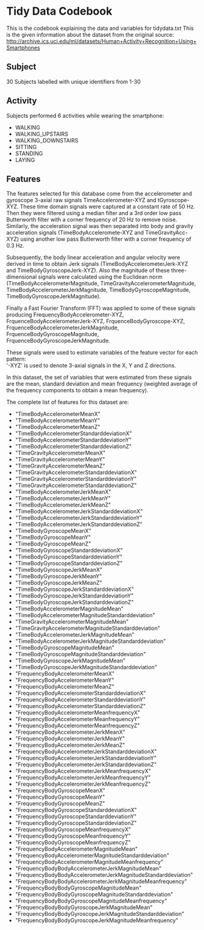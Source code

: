 # Tidy Data Codebook
This is the codebook explaining the data and variables for tidydata.txt
This is the given information about the dataset from the original source: http://archive.ics.uci.edu/ml/datasets/Human+Activity+Recognition+Using+Smartphones


## Subject
30 Subjects labelled with unique identifiers from 1-30

## Activity
Subjects performed 6 activities while wearing the smartphone:
- WALKING  
- WALKING_UPSTAIRS  
- WALKING_DOWNSTAIRS  
- SITTING  
- STANDING  
- LAYING  

## Features
The features selected for this database come from the accelerometer and gyroscope 3-axial raw signals TimeAccelerometer-XYZ and tGyroscope-XYZ. These time domain signals were captured at a constant rate of 50 Hz. Then they were filtered using a median filter and a 3rd order low pass Butterworth filter with a corner frequency of 20 Hz to remove noise. Similarly, the acceleration signal was then separated into body and gravity acceleration signals (TimeBodyAcceleromete-XYZ and TimeGravityAcc-XYZ) using another low pass Butterworth filter with a corner frequency of 0.3 Hz.

Subsequently, the body linear acceleration and angular velocity were derived in time to obtain Jerk signals (TimeBodyAccelerometerJerk-XYZ and TimeBodyGyroscopeJerk-XYZ). Also the magnitude of these three-dimensional signals were calculated using the Euclidean norm (TimeBodyAccelerometerMagnitude, TimeGravityAccelerometerMagnitude, TimeBodyAccelerometerJerkMagnitude, TimeBodyGyroscopeMagnitude, TimeBodyGyroscopeJerkMagnitude). 

Finally a Fast Fourier Transform (FFT) was applied to some of these signals producing FrequencyBodyAccelerometer-XYZ, FrquenceBodyAccelerometerJerk-XYZ, FrquenceBodyGyroscope-XYZ, FrquenceBodyAccelerometerJerkMagnitude, FrquenceBodyGyroscopeMagnitude, FrquenceBodyGyroscopeJerkMagnitude.

These signals were used to estimate variables of the feature vector for each pattern:  
'-XYZ' is used to denote 3-axial signals in the X, Y and Z directions.

In this dataset, the set of variables that were estimated from these signals are the mean, standard deviation and mean frequency (weighted average of the frequency components to obtain a mean frequency).

The complete list of features for this dataset are:
- "TimeBodyAccelerometerMeanX"                                  
- "TimeBodyAccelerometerMeanY"                                  
- "TimeBodyAccelerometerMeanZ"                                  
- "TimeBodyAccelerometerStandarddeviationX"                     
- "TimeBodyAccelerometerStandarddeviationY"                     
- "TimeBodyAccelerometerStandarddeviationZ"                     
- "TimeGravityAccelerometerMeanX"                               
- "TimeGravityAccelerometerMeanY"                               
- "TimeGravityAccelerometerMeanZ"                               
- "TimeGravityAccelerometerStandarddeviationX"                  
- "TimeGravityAccelerometerStandarddeviationY"                  
- "TimeGravityAccelerometerStandarddeviationZ"                  
- "TimeBodyAccelerometerJerkMeanX"                              
- "TimeBodyAccelerometerJerkMeanY"                              
- "TimeBodyAccelerometerJerkMeanZ"                              
- "TimeBodyAccelerometerJerkStandarddeviationX"                 
- "TimeBodyAccelerometerJerkStandarddeviationY"                 
- "TimeBodyAccelerometerJerkStandarddeviationZ"                 
- "TimeBodyGyroscopeMeanX"                                      
- "TimeBodyGyroscopeMeanY"                                      
- "TimeBodyGyroscopeMeanZ"                                      
- "TimeBodyGyroscopeStandarddeviationX"                         
- "TimeBodyGyroscopeStandarddeviationY"                         
- "TimeBodyGyroscopeStandarddeviationZ"                         
- "TimeBodyGyroscopeJerkMeanX"                                  
- "TimeBodyGyroscopeJerkMeanY"                                  
- "TimeBodyGyroscopeJerkMeanZ"                                  
- "TimeBodyGyroscopeJerkStandarddeviationX"                     
- "TimeBodyGyroscopeJerkStandarddeviationY"                     
- "TimeBodyGyroscopeJerkStandarddeviationZ"                     
- "TimeBodyAccelerometerMagnitudeMean"                          
- "TimeBodyAccelerometerMagnitudeStandarddeviation"             
- "TimeGravityAccelerometerMagnitudeMean"                       
- "TimeGravityAccelerometerMagnitudeStandarddeviation"          
- "TimeBodyAccelerometerJerkMagnitudeMean"                      
- "TimeBodyAccelerometerJerkMagnitudeStandarddeviation"         
- "TimeBodyGyroscopeMagnitudeMean"                              
- "TimeBodyGyroscopeMagnitudeStandarddeviation"                 
- "TimeBodyGyroscopeJerkMagnitudeMean"                          
- "TimeBodyGyroscopeJerkMagnitudeStandarddeviation"             
- "FrequencyBodyAccelerometerMeanX"                             
- "FrequencyBodyAccelerometerMeanY"                             
- "FrequencyBodyAccelerometerMeanZ"                             
- "FrequencyBodyAccelerometerStandarddeviationX"                
- "FrequencyBodyAccelerometerStandarddeviationY"                
- "FrequencyBodyAccelerometerStandarddeviationZ"                
- "FrequencyBodyAccelerometerMeanfrequencyX"                    
- "FrequencyBodyAccelerometerMeanfrequencyY"                    
- "FrequencyBodyAccelerometerMeanfrequencyZ"                    
- "FrequencyBodyAccelerometerJerkMeanX"                         
- "FrequencyBodyAccelerometerJerkMeanY"                         
- "FrequencyBodyAccelerometerJerkMeanZ"                         
- "FrequencyBodyAccelerometerJerkStandarddeviationX"            
- "FrequencyBodyAccelerometerJerkStandarddeviationY"            
- "FrequencyBodyAccelerometerJerkStandarddeviationZ"            
- "FrequencyBodyAccelerometerJerkMeanfrequencyX"                
- "FrequencyBodyAccelerometerJerkMeanfrequencyY"                
- "FrequencyBodyAccelerometerJerkMeanfrequencyZ"                
- "FrequencyBodyGyroscopeMeanX"                                 
- "FrequencyBodyGyroscopeMeanY"                                 
- "FrequencyBodyGyroscopeMeanZ"                                 
- "FrequencyBodyGyroscopeStandarddeviationX"                    
- "FrequencyBodyGyroscopeStandarddeviationY"                    
- "FrequencyBodyGyroscopeStandarddeviationZ"                    
- "FrequencyBodyGyroscopeMeanfrequencyX"                        
- "FrequencyBodyGyroscopeMeanfrequencyY"                        
- "FrequencyBodyGyroscopeMeanfrequencyZ"                        
- "FrequencyBodyAccelerometerMagnitudeMean"                     
- "FrequencyBodyAccelerometerMagnitudeStandarddeviation"        
- "FrequencyBodyAccelerometerMagnitudeMeanfrequency"            
- "FrequencyBodyBodyAccelerometerJerkMagnitudeMean"             
- "FrequencyBodyBodyAccelerometerJerkMagnitudeStandarddeviation"
- "FrequencyBodyBodyAccelerometerJerkMagnitudeMeanfrequency"    
- "FrequencyBodyBodyGyroscopeMagnitudeMean"        
- "FrequencyBodyBodyGyroscopeMagnitudeStandarddeviation"
- "FrequencyBodyBodyGyroscopeMagnitudeMeanfrequency"            
- "FrequencyBodyBodyGyroscopeJerkMagnitudeMean"                 
- "FrequencyBodyBodyGyroscopeJerkMagnitudeStandarddeviation"    
- "FrequencyBodyBodyGyroscopeJerkMagnitudeMeanfrequency" 